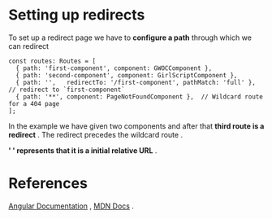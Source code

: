 # **Setting up redirects** 



To set up a redirect page we have to **configure a path** through which we can redirect 



````tsx
const routes: Routes = [
  { path: 'first-component', component: GWOCComponent },
  { path: 'second-component', component: GirlScriptComponent },
  { path: '',   redirectTo: '/first-component', pathMatch: 'full' }, // redirect to `first-component`
  { path: '**', component: PageNotFoundComponent },  // Wildcard route for a 404 page
];
````



In the example we have given two components and after that **third route is a redirect** . 
The redirect precedes the wildcard route .



**' ' represents that it is a initial relative URL** .



# References

[Angular Documentation](https://angular.io/guide/router#setting-up-redirects) , [MDN Docs](https://developer.mozilla.org/en-US/docs/Web/HTTP/Redirections) .

